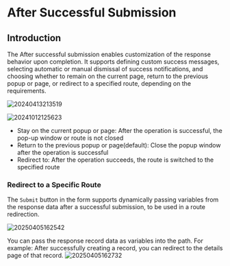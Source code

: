 # After Successful Submission

## Introduction

The After successful submission enables customization of the response behavior upon completion. It supports defining custom success messages, selecting automatic or manual dismissal of success notifications, and choosing whether to remain on the current page, return to the previous popup or page, or redirect to a specified route, depending on the requirements.

![20240413213519](https://static-docs.nocobase.com/20240413213519.png)

![20241012125623](https://static-docs.nocobase.com/20241012125623.png)

- Stay on the current popup or page: After the operation is successful, the pop-up window or route is not closed
- Return to the previous popup or page(default): Close the popup window after the operation is successful
- Redirect to: After the operation succeeds, the route is switched to the specified route

### Redirect to a Specific Route

The `Submit` button in the form supports dynamically passing variables from the response data after a successful submission, to be used in a route redirection.

![20250405162542](https://static-docs.nocobase.com/20250405162542.png)

You can pass the response record data as variables into the path.
For example: After successfully creating a record, you can redirect to the details page of that record.
![20250405162732](https://static-docs.nocobase.com/20250405162732.png)
